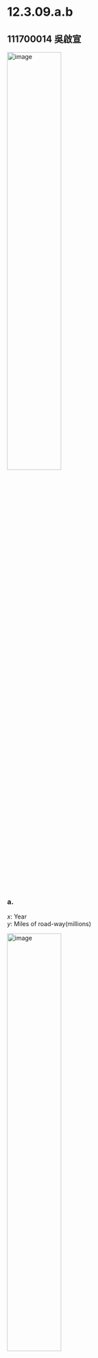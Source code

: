 # 12.3.09.a.b
## 111700014 吳啟宣

<img src="https://github.com/HWTeng-Course/202402-Statistics/assets/162362263/68282119-45bb-4397-ae07-60f1665ad166" alt="image" width="50%"/>

### a.

$x$: Year\
$y$: Miles of road-way(millions)

<img src="https://github.com/HWTeng-Course/202402-Statistics/assets/162362263/b6506fde-5605-4469-a419-20ebcf70e952" alt="image" width="50%"/>

The scatter plot shows a steady, positive relation in roadway miles from 2000 to 2015, with a slight uptick in growth around 2011 to 2013.
### b.
Let $\hat{y}=a+bx$\
$S_{xx} = \sum_{i=1}^{} x_i^2 - n\bar{x}^2 =340$\
$S_{xy} = \sum_{i=1}^{} x_i y_i - n\bar{x}\bar{y}=7.85$

$b=\frac{S_{xy}}{S_{xx}}=0.0231$\
Substitute $\bar{y}=1.04125$ and $\bar{x}=7.5$ for $\hat{y}$ and $x$ in the  equation, we can get $a=0.868$.\
Then $\hat{y}=0.868+0.0231x$.



 1. $H_0:{\beta}=0$ vs $H_a:{{\beta}}\neq0$
 2. ${\alpha}=0.05$
 3. $t_{STAT}=\frac{b-0}{\sqrt{MSE/S_{xx}}}\sim{}t_{(n-2)}$
 4. $SSE=S_{yy}-\frac{(S_{xy})^2}{S_{xx}}=0.186375-0.181243=0.00513$\
    $MSE=\frac{SSE}{n-2}=0.00513/14=0.0003664$\
    $t^*=\frac{0.0231-0}{\sqrt{0.0003664/340}}=22.25$
 5. ${\alpha}/2=0.025$
    
    According to t table, $t_{14,0.025}=2.145$.
    
    Rejection region:{ t : t>2.145 or t<-2.145}
    
 6. Beacause $t^*$ falls in the rejection region, we reject $H_0$.
    
    Yes. The data indicate that there is a linear relationship between the number of miles of roadways and the year.
   
   
---
TA 鄭翔澧 reviewed on 20240315 and score $\textbf{\textcolor{red}{100}}$. 
